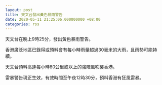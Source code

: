 ```yaml
---
layout: post
title: 天文台發出黃色暴雨警告
date: 2020-05-11 21:25:06.000000000 +08:00
categories: rss
---
```


天文台在晚上9時25分，發出黃色暴雨警告。

香港廣泛地區已錄得或預料會有每小時雨量超過30毫米的大雨，且雨勢可能持續。

天文台預料高達每小時80公里或以上的強陣風吹襲香港。

雷暴警告現正生效，有效時間至午夜12時30分，預料香港有狂風雷暴。
